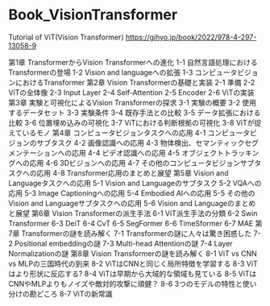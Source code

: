 # Book_VisionTransformer
Tutorial of ViT(Vision Transformer)
https://gihyo.jp/book/2022/978-4-297-13058-9

第1章 TransformerからVision Transformerへの進化
1-1 自然言語処理におけるTransformerの登場
1-2 Vision and languageへの拡張
1-3 コンピュータビジョンにおけるTransformer
第2章 Vision Transformerの基礎と実装
2-1 準備
2-2 ViTの全体像
2-3 Input Layer
2-4 Self-Attention
2-5 Encoder
2-6 ViTの実装
第3章 実験と可視化によるVision Transformerの探求
3-1 実験の概要
3-2 使用するデータセット
3-3 実験条件
3-4 既存手法との比較
3-5 データ拡張における比較
3-6 位置埋め込みの可視化
3-7 ViTにおける判断根拠の可視化
3-8 ViTが捉えているモノ
第4章 コンピュータビジョンタスクへの応用
4-1 コンピュータビジョンのサブタスク
4-2 画像認識への応用
4-3 物体検出、セマンティックセグメンテーションへの応用
4-4 ビデオ認識への応用
4-5 オブジェクトトラッキングへの応用
4-6 3Dビジョンへの応用
4-7 その他のコンピュータビジョンサブタスクへの応用
4-8 Transformer応用のまとめと展望
第5章 Vision and Languageタスクへの応用
5-1 Vision and Languageのサブタスク
5-2 VQAへの応用
5-3 Image Captioningへの応用
5-4 Embodied AIへの応用
5-5 その他のVision and Languageサブタスクへの応用
5-6 Vision and Languageのまとめと展望
第6章 Vision Transformerの派生手法
6-1 ViT派生手法の分類
6-2 Swin Transformer
6-3 DeiT
6-4 CvT
6-5 SegFormer
6-6 TimeSformer
6-7 MAE
第7章 Transformerの謎を読み解く
7-1 Transformerの謎に人々は驚き困惑した
7-2 Positional embeddingの謎
7-3 Multi-head Attentionの謎
7-4 Layer Normalizationの謎
第8章 Vision Transformerの謎を読み解く
8-1 ViT vs CNN vs MLPの三国時代の到来
8-2 ViTはCNNと同じく局所特徴を学習する
8-3 ViTはより形状に反応する?
8-4 ViTは早期から大域的な領域も見ている
8-5 ViTはCNNやMLPよりもノイズや敵対的攻撃に頑健？
8-6 3つのモデルの特性と使い分けの勘どころ
8-7 ViTの新常識
